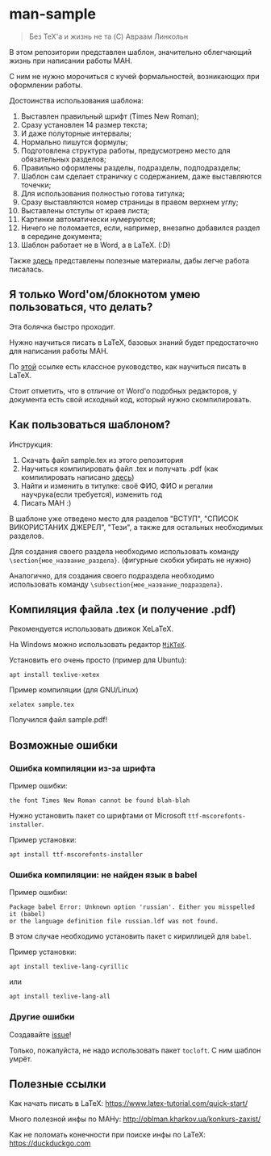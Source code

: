 # man-sample

> Без TeX'а и жизнь не та (C) Авраам Линкольн

В этом репозитории представлен шаблон, значительно облегчающий жизнь при написании работы МАН.

С ним не нужно морочиться с кучей формальностей, возникающих при оформлении работы.

Достоинства использования шаблона:
1. Выставлен правильный шрифт (Times New Roman);
2. Сразу установлен 14 размер текста;
3. И даже полуторные интервалы;
4. Нормально пишутся формулы;
5. Подготовлена структура работы, предусмотрено место для обязательных разделов;
6. Правильно оформлены разделы, подразделы, подподразделы;
7. Шаблон сам сделает страничку с содержанием, даже выставляются точечки;
8. Для использования полностью готова титулка;
9. Сразу выставляются номер страницы в правом верхнем углу;
10. Выставлены отступы от краев листа;
11. Картинки автоматически нумеруются;
12. Ничего не поломается, если, например, внезапно добавился раздел в середине документа;
13. Шаблон работает не в Word, а в LaTeX. (:D)

Также [здесь](#links) представлены полезные материалы, дабы легче работа писалась.

## Я только Word'ом/блокнотом умею пользоваться, что делать?
Эта болячка быстро проходит.

Нужно научиться писать в LaTeX, базовых знаний будет предостаточно для написания работы МАН.

По [этой](https://www.latex-tutorial.com/quick-start/) ссылке есть классное руководство, как научиться писать в LaTeX.

Стоит отметить, что в отличие от Word'o подобных редакторов, у документа есть свой исходный код, который нужно скомпилировать.

## Как пользоваться шаблоном?

Инструкция:
1. Скачать файл sample.tex из этого репозитория
2. Научиться компилировать файл .tex и получать .pdf (как компилировать написано [здесь](#compiling))
3. Найти и изменить в титулке: своё ФИО, ФИО и регалии научрука(если требуется), изменить год
4. Писать МАН :)

В шаблоне уже отведено место для разделов "ВСТУП", "СПИСОК ВИКОРИСТАНИХ ДЖЕРЕЛ", "Тези", а также для остальных необходимых разделов.

Для создания своего раздела необходимо использовать команду `\section{мое_название_раздела}`. (фигурные скобки убирать не нужно)

Аналогично, для создания своего подраздела необходимо использовать команду `\subsection{мое_название_подраздела}`.

<a name="compiling"><h2> Компиляция файла .tex (и получение .pdf)</h2></a>
Рекомендуется использовать движок XeLaTeX.

На Windows можно использовать редактор [`MiKTeX`](https://miktex.org/).

Установить его очень просто (пример для Ubuntu):
```
apt install texlive-xetex
```
Пример компиляции (для GNU/Linux)
```
xelatex sample.tex
```

Получился файл sample.pdf!

## Возможные ошибки
### Ошибка компиляции из-за шрифта
Пример ошибки:
```
the font Times New Roman cannot be found blah-blah
```
Нужно установить пакет со шрифтами от Microsoft `ttf-mscorefonts-installer`.

Пример установки:
```
apt install ttf-mscorefonts-installer 
```

### Ошибка компиляции: не найден язык в babel
Пример ошибки:
```
Package babel Error: Unknown option 'russian'. Either you misspelled it (babel) 
or the language definition file russian.ldf was not found.
```
В этом случае необходимо установить пакет с кириллицей для `babel`.

Пример установки:
```
apt install texlive-lang-cyrillic
```
или
```
apt install texlive-lang-all
```

### Другие ошибки
Создавайте [issue](https://gitlab.com/chopikus/man-sample/-/issues)!

Только, пожалуйста, не надо использовать пакет `tocloft`. С ним шаблон умрёт.

<a name="links"> <h2> Полезные ссылки </h2> </a>

Как начать писать в LaTeX: https://www.latex-tutorial.com/quick-start/

Много полезной инфы по МАНу: http://oblman.kharkov.ua/konkurs-zaxist/

Как не поломать конечности при поиске инфы по LaTeX: https://duckduckgo.com
